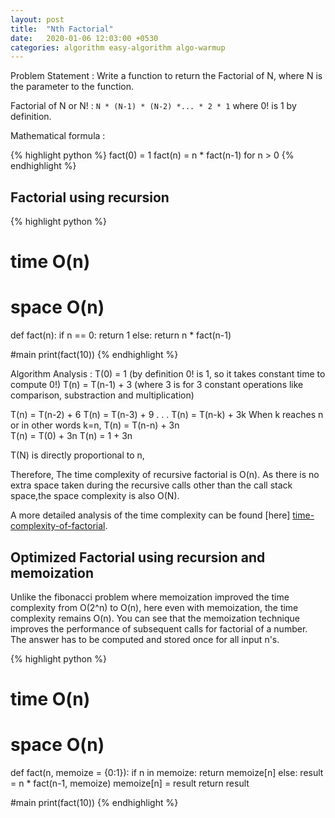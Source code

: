```yaml
---
layout: post
title:  "Nth Factorial"
date:   2020-01-06 12:03:00 +0530
categories: algorithm easy-algorithm algo-warmup
---
```

Problem Statement : Write a function to return the Factorial of N, where N is the parameter to the function. 

Factorial of N or N! : `N * (N-1) * (N-2) *... * 2 * 1` where 0! is 1 by definition.

Mathematical formula :

{% highlight python %}
fact(0) = 1 
fact(n) = n * fact(n-1) for n > 0
{% endhighlight %}

## Factorial using recursion

{% highlight python %}
# time O(n)
# space O(n)
def fact(n):
    if n == 0:
        return 1
    else:
        return n * fact(n-1)

#main
print(fact(10))
{% endhighlight %}		

Algorithm Analysis :
T(0) = 1 (by definition 0! is 1, so it takes constant time to compute 0!)
T(n) = T(n-1) + 3 (where 3 is for 3 constant operations like comparison, substraction and multiplication)

T(n) = T(n-2) + 6
T(n) = T(n-3) + 9
.
.
.
T(n) = T(n-k) + 3k
When k reaches n or in other words k=n,
T(n) = T(n-n) + 3n  
T(n) = T(0) + 3n
T(n) = 1 + 3n

T(N) is directly proportional to n,

Therefore, The time complexity of recursive factorial is O(n). As there is no extra space taken during the recursive calls other than the call stack space,the space complexity is also O(N).

A more detailed analysis of the time complexity can be found [here] [time-complexity-of-factorial].

## Optimized Factorial using recursion and memoization

Unlike the fibonacci problem where memoization improved the time complexity from O(2^n) to O(n), here even with memoization, the time complexity remains O(n). You can see that the memoization technique improves the performance of subsequent calls for factorial of a number. The answer has to be computed and stored once for all input n's.

{% highlight python %}
# time O(n)
# space O(n)
def fact(n, memoize = {0:1}):
    if n in memoize:
        return memoize[n]
    else:
        result = n * fact(n-1, memoize)
        memoize[n] = result
        return result

#main
print(fact(10))
{% endhighlight %}

[time-complexity-of-factorial]: https://stackoverflow.com/questions/2327244/complexity-of-recursive-factorial-program